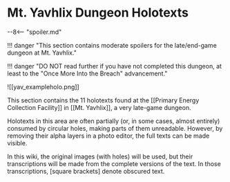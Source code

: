 # Mt. Yavhlix Dungeon Holotexts

--8<-- "spoiler.md"

!!! danger "This section contains moderate spoilers for the late/end-game dungeon at Mt. Yavhlix."

!!! danger "DO NOT read further if you have not completed this dungeon, at least to the "Once More Into the Breach" advancement."

![[yav_exampleholo.png]]

This section contains the 11 holotexts found at the [[Primary Energy Collection Facility]] in [[Mt. Yavhlix]], a very late-game dungeon.

Holotexts in this area are often partially (or, in some cases, almost entirely) consumed by circular holes, making parts of them unreadable. However, by removing their alpha layers in a photo editor, the full texts can be made visible.

In this wiki, the original images (with holes) will be used, but their transcriptions will be made from the complete versions of the text. In those transcriptions, [square brackets] denote obscured text.
